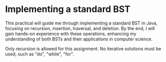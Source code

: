 # Implementing a standard BST
This practical will guide me through implementing a standard BST in Java, focusing on recursion, insertion, traversal, and deletion. By the end, I will gain hands-on experience with these
operations, enhancing my understanding of both BSTs and their applications in computer science.

Only recursion is allowed for this assignment. No iterative solutions must be used, such as "do", "while", "for".